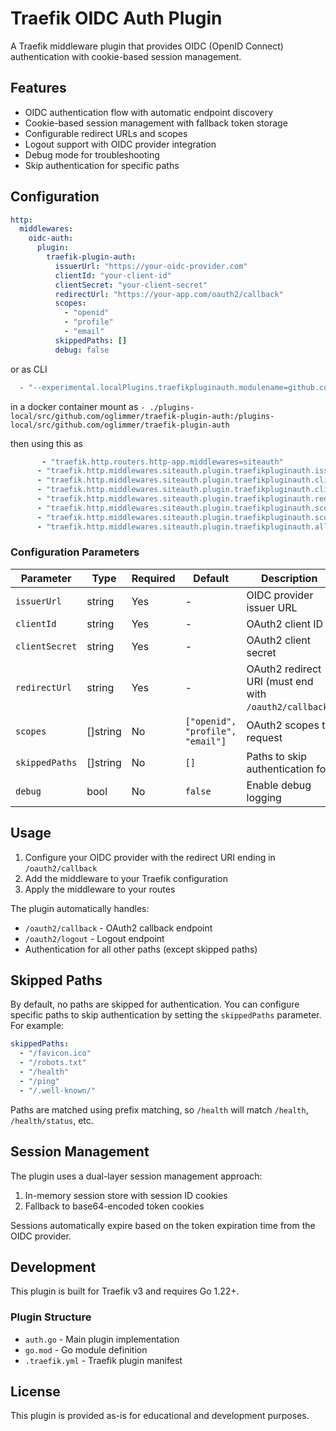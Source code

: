 # Traefik OIDC Auth Plugin

A Traefik middleware plugin that provides OIDC (OpenID Connect) authentication with cookie-based session management.

## Features

- OIDC authentication flow with automatic endpoint discovery
- Cookie-based session management with fallback token storage
- Configurable redirect URLs and scopes
- Logout support with OIDC provider integration
- Debug mode for troubleshooting
- Skip authentication for specific paths

## Configuration

```yaml
http:
  middlewares:
    oidc-auth:
      plugin:
        traefik-plugin-auth:
          issuerUrl: "https://your-oidc-provider.com"
          clientId: "your-client-id"
          clientSecret: "your-client-secret"
          redirectUrl: "https://your-app.com/oauth2/callback"
          scopes:
            - "openid"
            - "profile" 
            - "email"
          skippedPaths: []
          debug: false
```

or as CLI

```bash
  - "--experimental.localPlugins.traefikpluginauth.modulename=github.com/oglimmer/traefik-plugin-auth"
```

in a docker container mount as `- ./plugins-local/src/github.com/oglimmer/traefik-plugin-auth:/plugins-local/src/github.com/oglimmer/traefik-plugin-auth`

then using this as

```yml
       - "traefik.http.routers.http-app.middlewares=siteauth"
      - "traefik.http.middlewares.siteauth.plugin.traefikpluginauth.issuerUrl=https://your-oidc-provider.com"
      - "traefik.http.middlewares.siteauth.plugin.traefikpluginauth.clientId=your-client-id"
      - "traefik.http.middlewares.siteauth.plugin.traefikpluginauth.clientSecret=your-client-secret"
      - "traefik.http.middlewares.siteauth.plugin.traefikpluginauth.redirectUrl=https://your-app.com/oauth2/callback"
      - "traefik.http.middlewares.siteauth.plugin.traefikpluginauth.scopes[0]=openid"
      - "traefik.http.middlewares.siteauth.plugin.traefikpluginauth.scopes[1]=email"
      - "traefik.http.middlewares.siteauth.plugin.traefikpluginauth.allowedUsers[0]=user@foobar.de"
```

### Configuration Parameters

| Parameter | Type | Required | Default | Description |
|-----------|------|----------|---------|-------------|
| `issuerUrl` | string | Yes | - | OIDC provider issuer URL |
| `clientId` | string | Yes | - | OAuth2 client ID |
| `clientSecret` | string | Yes | - | OAuth2 client secret |
| `redirectUrl` | string | Yes | - | OAuth2 redirect URI (must end with `/oauth2/callback`) |
| `scopes` | []string | No | `["openid", "profile", "email"]` | OAuth2 scopes to request |
| `skippedPaths` | []string | No | `[]` | Paths to skip authentication for |
| `debug` | bool | No | `false` | Enable debug logging |

## Usage

1. Configure your OIDC provider with the redirect URI ending in `/oauth2/callback`
2. Add the middleware to your Traefik configuration
3. Apply the middleware to your routes

The plugin automatically handles:
- `/oauth2/callback` - OAuth2 callback endpoint
- `/oauth2/logout` - Logout endpoint
- Authentication for all other paths (except skipped paths)

## Skipped Paths

By default, no paths are skipped for authentication. You can configure specific paths to skip authentication by setting the `skippedPaths` parameter. For example:

```yaml
skippedPaths:
  - "/favicon.ico"
  - "/robots.txt"
  - "/health"
  - "/ping"
  - "/.well-known/"
```

Paths are matched using prefix matching, so `/health` will match `/health`, `/health/status`, etc.

## Session Management

The plugin uses a dual-layer session management approach:
1. In-memory session store with session ID cookies
2. Fallback to base64-encoded token cookies

Sessions automatically expire based on the token expiration time from the OIDC provider.

## Development

This plugin is built for Traefik v3 and requires Go 1.22+.

### Plugin Structure

- `auth.go` - Main plugin implementation
- `go.mod` - Go module definition
- `.traefik.yml` - Traefik plugin manifest

## License

This plugin is provided as-is for educational and development purposes.